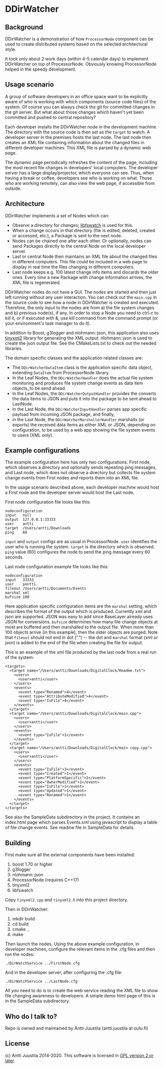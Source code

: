 # DDirWatcher

## Background

DDirWatcher is a demonstration of how `ProcessorNode` component can be used to create distributed systems based on the selected architectural style. 

It took only about 2 work days (within 4-5 calendar days) to implement DDirWatcher on top of ProcessorNode. Obviously knowing ProcessorNode helped in the speedy development.


## Usage scenario

A group of software developers in an office space want to be explicitly aware of who is working with which components (source code files) of the system. Of course you can always check the git for committed changes in the git server. But what about those changes which haven't yet been committed and pushed to central repository? 

Each developer installs the DDirWatcher node in the development machine. The directory with the source code is then set as the `target` to watch. A developer server in the premises hosts the last node. The last node then creates an XML file containing information about the changed files in different developer machines. This XML file is parsed by a dynamic web page. 

The dynamic page periodically refreshes the content of the page, including the most recent file changes in developers' local computers. The developer server has a large display/projector, which everyone can see. Thus, when having a break or coffee, developers see who is working on what. Those who are working remotely, can also view the web page, if accessible from outside.

## Architecture

DDirWatcher implements a set of Nodes which can:

- Observe a directory for changes; [libfswatch](https://github.com/emcrisostomo/fswatch/tree/master/libfswatch) is used for this.
- When a change occurs in that directory (file is edited, deleted, created or accessed, etc.), a Package is sent to the next node.
- Nodes can be chained one after each other. Or optionally, nodes can send Packages directly to the central Node on the local developer server.
- Last or central Node then maintains an XML file about the changed files in different computers. This file could be included in a web page to display in real time the files changing in different computers.
- Last node keeps e.g. 100 latest change info items and discards the older ones. Every time a new Package with change information arrives, the XML file is regenerated.

DDirWatcher nodes do not have a GUI. The nodes are started and then just left running without any user interaction. You can check out the `main.cpp` in the source code to see how a node in DDirWatcher is created and executed. Therefore, the only input to the nodes are from a) the file system changes and b) previous node(s), if any. In order to stop a Node you need to ctrl-c to kill it, or if executed with &, use kill command from the command prompt (or your environment's task manager to do it).

In addition to Boost, g3logger and nlohmann::json, this application also uses [tinyxml2](https://github.com/leethomason/tinyxml2) library for generating the XML output. nlohmann::json is used to create the json output file. See the CMakeLists.txt to check out the needed libraries.

The domain specific classes and the application related classes are:

* The `DDirWatcherDataItem` class is the application specific data object, extending `DataItem` from ProcessorNode library.
* In the Leaf Nodes, the `DDirWatcherHandler` does the actual file system monitoring and produces file system change events as data item objects,,to be send ahead.
* In the Leaf Nodes, the `DDirWatcherOutputHandler` provides the converts the data items to JSON and puts it into the package to be sent ahead to LastNode.
* In the Last Node, the `DDirWatcherInputHandler` parses app specific payload from incoming JSON package, and finally,
* in the Last Node, the `DDirWatcherMarshallerHandler` marshalls (or exports) the received data items as either XML or JSON, depending on configuration, to be used by a web app showing the file system events to users (XML only).

## Example configurations

The example configuration here has only two configurations. First node, which observes a directory and optionally sends repeating ping messages, and Last node, which does not observe a directory but collects file system change events from First nodes and reports them into an XML file.

In the usage scenario described above, each developer machine would host a First node and the developer server would host the Last node.

First node configuration file looks like this:

```
nodeconfiguration
input	null
output	127.0.0.1:33333
user	antti
target	/Users/antti/Downloads
ping	60
```

`input` and `output` configs are as usual in ProcessorNode. `user` identifies the user who is running the system. `target` is the directory which is observed. `ping` value (60) configures the node to send the ping message every 60 seconds.

Last node configuration example file looks like this:

```
nodeconfiguration
input	33333
user	pentti
fileout	/Users/antti/Documents/Events
marshal	xml
bufsize	100
```
Here application specific configuration items are the `marshal` setting, which describes the format of the output which is produced. Currently xml and json are supported. JSON was easy to add since BaseLayer already uses JSON for conversions. `bufsize` determines how many file change objects at most are buffered and then marshalled to the output file. When more than 100 objects arrive (in this example), then the older objects are purged. Note that  `fileout` should not end in dot (".") -- the dot and  `marshal` format (xml or json) is added to the end of the file when creating the file for output.

This is an example of the xml file produced  by the last node from a real run of the system:

```
<targets>
  <target name="/Users/antti/Downloads/DigitalClock/Readme.txt">
    <users>
      <user>antti</user>
    </users>
    <events>
      <event type="Renamed">4</event>
      <event type="AttributeModified">4</event>
      <event type="IsFile">4</event>
    </events>
  </target>
  <target name="/Users/antti/Downloads/DigitalClock/main.cpp">
    <users>
      <user>antti</user>
    </users>
    <events>
      <event type="IsFile">1</event>
    </events>
  </target>
  <target name="/Users/antti/Downloads/DigitalClock/main copy.cpp">
    <users>
      <user>antti</user>
    </users>
    <events>
      <event type="IsFile">3</event>
      <event type="Created">1</event>
      <event type="PlatformSpecific">2</event>
      <event type="OwnerModified">1</event>
      <event type="IsFile">1</event>
      <event type="Updated">1</event>
      <event type="Renamed">1</event>
    </events>
  </target>
</targets>
```
See also the SampleData subdirectory in the project. It contains an index.html page which parses Events.xml using javascript to display a table of file change events. See readme file in SampleData for details.

## Building

First make sure all the external components have been installed:

1. boost 1.70 or higher
2. g3logger
3. nlohmann::json
4. ProcessorNode (requires C++17)
5. tinyxml2
6. libfswatch

Copy `tinyxml2.cpp` and `tinyxml2.h` into this project directory.

Then in DDirWatcher:

1. mkdir build
2. cd build
3. cmake ..
4. make

Then launch the nodes. Using the above example configuration, in developer machines, configure the relevant items in the .cfg files and then run the nodes:

```
./DirWatchService ../FirstNode.cfg
```
And in the developer server, after configuring the .cfg file:

```
./DirWatchService ../LastNode.cfg
```
All *you* need to do is to create the web service reading the XML file to show file changing awareness to developers. A simple demo html page of this is in the SampleData subdirectory.


## Who do I talk to?

Repo is owned and maintained by Antti Juustila (antti.juustila at oulu.fi)

## License

(c) Antti Juustila 2014-2020. This software is licensed in [GPL version 2 or later](https://opensource.org/licenses/gpl-2.0.php).

